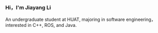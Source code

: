 ### Hi，I'm Jiayang Li
An undergraduate student at HUAT, majoring in software engineering，
interested in C++, ROS, and Java.

